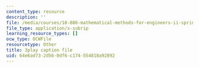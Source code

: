 ```yaml
---
content_type: resource
description: ''
file: /media/courses/18-086-mathematical-methods-for-engineers-ii-spring-2006/64e6ad732d560df6c174554818a92892_kyx2QgGkEpc.srt
file_type: application/x-subrip
learning_resource_types: []
ocw_type: OCWFile
resourcetype: Other
title: 3play caption file
uid: 64e6ad73-2d56-0df6-c174-554818a92892
---
```

